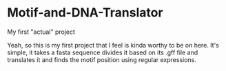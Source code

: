 # Motif-and-DNA-Translator
My first "actual" project

Yeah, so this is my first project that I feel is kinda worthy to be on here. It's simple, it takes a fasta sequence divides it based on its .gff file and translates it and finds the motif position using regular expressions.
